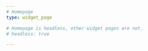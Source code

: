 ```yaml
---
# Homepage
type: widget_page

# Homepage is headless, other widget pages are not.
# headless: true

---
```

